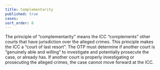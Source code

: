 ```yaml
---
title: Complementarity
published: true
cases:
sort_order: 8
---
```



The principle of “complementarity” means the ICC “complements” other courts that have jurisdiction over the alleged crimes. This principle makes the ICC a “court of last resort”. The OTP must determine if another court is “genuinely able and willing” to investigate and potentially prosecute the case, or already has. If another court is properly investigating or prosecuting the alleged crimes, the case cannot move forward at the ICC.